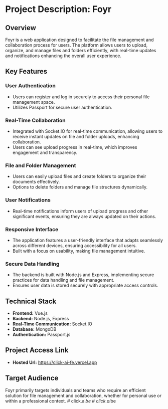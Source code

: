 # Project Description: Foyr

## Overview
Foyr is a web application designed to facilitate the file management and collaboration process for users. The platform allows users to upload, organize, and manage files and folders efficiently, with real-time updates and notifications enhancing the overall user experience.

## Key Features

### User Authentication
- Users can register and log in securely to access their personal file management space.
- Utilizes Passport for secure user authentication.

### Real-Time Collaboration
- Integrated with Socket.IO for real-time communication, allowing users to receive instant updates on file and folder uploads, enhancing collaboration.
- Users can see upload progress in real-time, which improves engagement and transparency.

### File and Folder Management
- Users can easily upload files and create folders to organize their documents effectively.
- Options to delete folders and manage file structures dynamically.

### User Notifications
- Real-time notifications inform users of upload progress and other significant events, ensuring they are always updated on their actions.

### Responsive Interface
- The application features a user-friendly interface that adapts seamlessly across different devices, ensuring accessibility for all users.
- Built with a focus on usability, making file management intuitive.

### Secure Data Handling
- The backend is built with Node.js and Express, implementing secure practices for data handling and file management.
- Ensures user data is stored securely with appropriate access controls.

## Technical Stack
- **Frontend:** Vue.js
- **Backend:** Node.js, Express
- **Real-Time Communication:** Socket.IO
- **Database:** MongoDB
- **Authentication:** Passport.js

## Project Access Link
- **Hosted Url:**  https://click-ai-fe.vercel.app

## Target Audience
Foyr primarily targets individuals and teams who require an efficient solution for file management and collaboration, whether for personal use or within a professional context.
#   c l i c k . a i _ b e  
 #   c l i c k . a i _ b e  
 